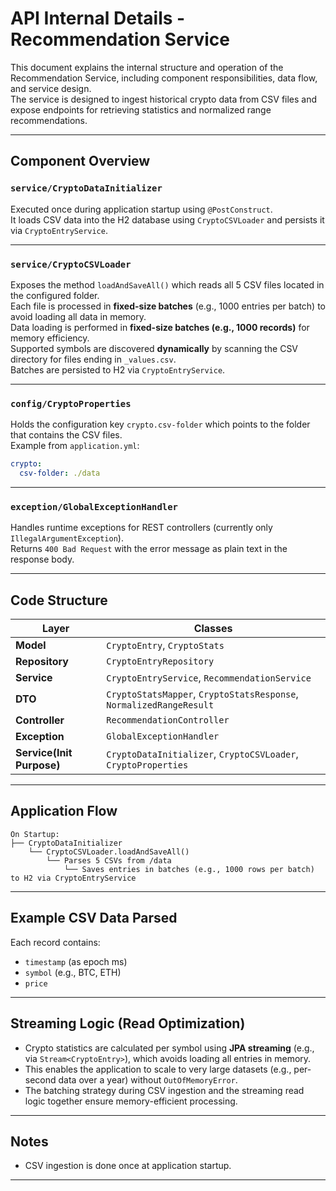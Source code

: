 # API Internal Details - Recommendation Service

This document explains the internal structure and operation of the Recommendation Service, including component responsibilities, data flow, and service design.  
The service is designed to ingest historical crypto data from CSV files and expose endpoints for retrieving statistics and normalized range recommendations.

---

## Component Overview

### `service/CryptoDataInitializer`
Executed once during application startup using `@PostConstruct`.  
It loads CSV data into the H2 database using `CryptoCSVLoader` and persists it via `CryptoEntryService`.

---

### `service/CryptoCSVLoader`
Exposes the method `loadAndSaveAll()` which reads all 5 CSV files located in the configured folder.  
Each file is processed in **fixed-size batches** (e.g., 1000 entries per batch) to avoid loading all data in memory.  
Data loading is performed in **fixed-size batches (e.g., 1000 records)** for memory efficiency.  
Supported symbols are discovered **dynamically** by scanning the CSV directory for files ending in `_values.csv`.  
Batches are persisted to H2 via `CryptoEntryService`.

---

### `config/CryptoProperties`
Holds the configuration key `crypto.csv-folder` which points to the folder that contains the CSV files.  
Example from `application.yml`:

```yaml
crypto:
  csv-folder: ./data
```

---

### `exception/GlobalExceptionHandler`
Handles runtime exceptions for REST controllers (currently only `IllegalArgumentException`).  
Returns `400 Bad Request` with the error message as plain text in the response body.

---

## Code Structure

| Layer                     | Classes                                                                 |
|---------------------------|-------------------------------------------------------------------------|
| **Model**                 | `CryptoEntry`, `CryptoStats`                                            |
| **Repository**            | `CryptoEntryRepository`                                                 |
| **Service**               | `CryptoEntryService`, `RecommendationService`                           |
| **DTO**                   | `CryptoStatsMapper`, `CryptoStatsResponse`, `NormalizedRangeResult`     |
| **Controller**            | `RecommendationController`                                              |
| **Exception**             | `GlobalExceptionHandler`                                                |
| **Service(Init Purpose)** | `CryptoDataInitializer`, `CryptoCSVLoader`, `CryptoProperties`          |

---

## Application Flow

```plaintext
On Startup:
├── CryptoDataInitializer
    └── CryptoCSVLoader.loadAndSaveAll()
        └── Parses 5 CSVs from /data
            └── Saves entries in batches (e.g., 1000 rows per batch) to H2 via CryptoEntryService
```

---

## Example CSV Data Parsed

Each record contains:
- `timestamp` (as epoch ms)
- `symbol` (e.g., BTC, ETH)
- `price`

---

## Streaming Logic (Read Optimization)

- Crypto statistics are calculated per symbol using **JPA streaming** (e.g., via `Stream<CryptoEntry>`), which avoids loading all entries in memory.
- This enables the application to scale to very large datasets (e.g., per-second data over a year) without `OutOfMemoryError`.
- The batching strategy during CSV ingestion and the streaming read logic together ensure memory-efficient processing.

---

## Notes

- CSV ingestion is done once at application startup.

---